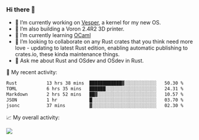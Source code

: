 ### Hi there 👋

<!--
**berkus/berkus** is a ✨ _special_ ✨ repository because its `README.md` (this file) appears on your GitHub profile.

Here are some ideas to get you started:

- 🔭 I’m currently working on ...
- 🌱 I’m currently learning ...
- 👯 I’m looking to collaborate on ...
- 🤔 I’m looking for help with ...
- 💬 Ask me about ...
- 📫 How to reach me: ...
- 😄 Pronouns: ...
- ⚡ Fun fact: ...
-->

- 🔭 I’m currently working on [Vesper](https://github.com/metta-systems/vesper), a kernel for my new OS.
- 🔭 I’m also building a Voron 2.4R2 3D printer.
- 🌱 I’m currently learning [OCaml](https://ocaml.org/manual/5.3/lex.html)
- 👯 I’m looking to collaborate on any Rust crates that you think need more love - updating to latest Rust edition, enabling automatic publishing to crates.io, these kinda maintenance things.
- 💬 Ask me about Rust and OSdev and OSdev in Rust.

💼 My recent activity:

<!--START_SECTION:waka-->

```txt
Rust           13 hrs 38 mins  ████████████▓░░░░░░░░░░░░   50.30 %
TOML           6 hrs 35 mins   ██████░░░░░░░░░░░░░░░░░░░   24.31 %
Markdown       2 hrs 52 mins   ██▓░░░░░░░░░░░░░░░░░░░░░░   10.57 %
JSON           1 hr            █░░░░░░░░░░░░░░░░░░░░░░░░   03.70 %
jsonc          37 mins         ▓░░░░░░░░░░░░░░░░░░░░░░░░   02.30 %
```

<!--END_SECTION:waka-->

📈 My overall activity:

![](http://github-profile-summary-cards.vercel.app/api/cards/profile-details?username=berkus&theme=flag_india)
